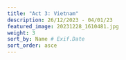 ```yaml
---
title: "Act 3: Vietnam"
description: 26/12/2023 - 04/01/23
featured_image: 20231228_1610481.jpg
weight: 3
sort_by: Name # Exif.Date
sort_order: asce
---
```

